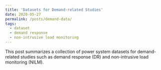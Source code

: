 ```yaml
---
title: 'Datasets for Demand-related Studies'
date: 2020-05-27
permalink: /posts/demand-data/
tags:
  - dataset
  - demand response
  - non-intrusive load monitoring
---
```


This post summarizes a collection of power system datasets for demand-related studies such as demand response (DR) and non-intrusive load monitoring (NILM).
